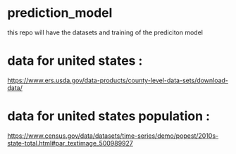 # prediction_model
this repo will have the datasets and training of the prediciton model

# data for united states :
https://www.ers.usda.gov/data-products/county-level-data-sets/download-data/

# data for united states population : 
https://www.census.gov/data/datasets/time-series/demo/popest/2010s-state-total.html#par_textimage_500989927